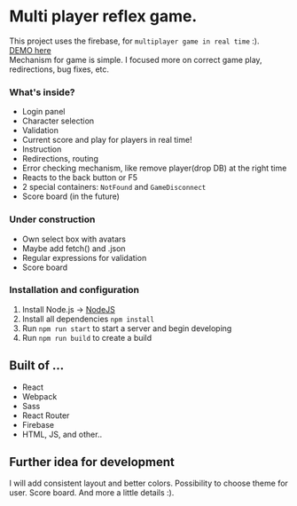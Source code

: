# Multi player reflex game.

This project uses the firebase, for `multiplayer game in real time` :). <br />
[DEMO here](https://gra-reflex.firebaseapp.com/#/) <br />
Mechanism for game is simple. I focused more on correct game play, redirections, bug fixes, etc.

### What's inside?
* Login panel
* Character selection
* Validation
* Current score and play for players in real time!
* Instruction
* Redirections, routing
* Error checking mechanism, like remove player(drop DB) at the right time 
* Reacts to the back button or F5
* 2 special containers: `NotFound` and `GameDisconnect`
* Score board (in the future)

### Under construction
- Own select box with avatars
- Maybe add fetch() and .json
- Regular expressions for validation
- Score board

### Installation and configuration

1. Install Node.js -> [NodeJS](https://nodejs.org/en/)
2. Install all dependencies `npm install`
3. Run `npm run start` to start a server and begin developing
4. Run `npm run build` to create a build

## Built of ...

* React
* Webpack
* Sass
* React Router
* Firebase
* HTML, JS, and other..

## Further idea for development

I will add consistent layout and better colors. Possibility to choose theme for user.
Score board. And more a little details :). <br />
